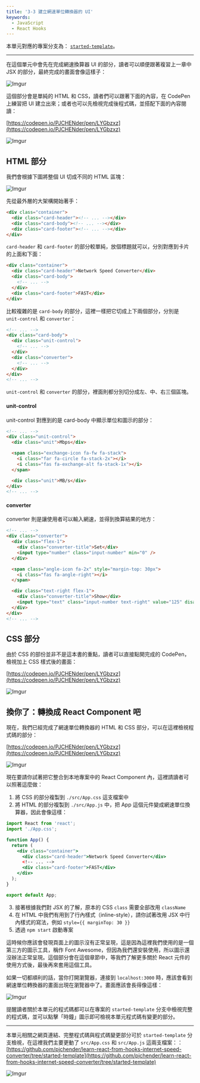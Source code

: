 ```yaml
---
title: '3-3 建立網速單位轉換器的 UI'
keywords:
  - JavaScript
  - React Hooks
---
```


本單元對應的專案分支為： [`started-template`](https://github.com/pjchender/learn-react-from-hooks-internet-speed-converter/tree/started-template)。

---

在這個單元中會先在完成網速換算器 UI 的部分，讀者可以順便跟著複習上一章中 JSX 的部分，最終完成的畫面會像這樣子：

![Imgur](https://i.imgur.com/4AA5J7s.png)

這個部分會是單純的 HTML 和 CSS，讀者們可以跟著下面的內容，在 CodePen 上練習把 UI 建立出來；或者也可以先檢視完成後程式碼，並搭配下面的內容閱讀：

[https://codepen.io/PJCHENder/pen/LYGbzxz](https://codepen.io/PJCHENder/pen/LYGbzxz)

![Imgur](https://i.imgur.com/0LnOfW2.png)

## HTML 部分

我們會根據下圖將整個 UI 切成不同的 HTML 區塊：

![Imgur](https://i.imgur.com/PdFkNDb.png)

先從最外層的大架構開始著手：

```html
<div class="container">
  <div class="card-header"><!-- ... --></div>
  <div class="card-body"><!-- ... --></div>
  <div class="card-footer"><!-- ... --></div>
</div>
```

`card-header` 和 `card-footer` 的部分較單純，放個標題就可以，分別對應到卡片的上面和下面：

```html
<div class="container">
  <div class="card-header">Network Speed Converter</div>
  <div class="card-body">
    <!-- ... -->
  </div>
  <div class="card-footer">FAST</div>
</div>
```

比較複雜的是 `card-body` 的部分，這裡一樣把它切成上下兩個部分，分別是 `unit-control` 和 `converter`：

```html
<!-- ... -->
<div class="card-body">
  <div class="unit-control">
    <!-- ... -->
  </div>
  <div class="converter">
    <!-- ... -->
  </div>
</div>
<!-- ... -->
```

`unit-control` 和 `converter` 的部分，裡面則都分別切分成左、中、右三個區塊。

#### unit-control

unit-control 對應到的是 card-body 中顯示單位和圖示的部分：

```html
<!-- ... -->
<div class="unit-control">
  <div class="unit">Mbps</div>

  <span class="exchange-icon fa-fw fa-stack">
    <i class="far fa-circle fa-stack-2x"></i>
    <i class="fas fa-exchange-alt fa-stack-1x"></i>
  </span>

  <div class="unit">MB/s</div>
</div>
<!-- ... -->
```

#### converter

converter 則是讓使用者可以輸入網速，並得到換算結果的地方：

```html
<!-- ... -->
<div class="converter">
  <div class="flex-1">
    <div class="converter-title">Set</div>
    <input type="number" class="input-number" min="0" />
  </div>

  <span class="angle-icon fa-2x" style="margin-top: 30px">
    <i class="fas fa-angle-right"></i>
  </span>

  <div class="text-right flex-1">
    <div class="converter-title">Show</div>
    <input type="text" class="input-number text-right" value="125" disabled />
  </div>
</div>
<!-- ... -->
```

## CSS 部分

由於 CSS 的部份並非不是這本書的重點，讀者可以直接點開完成的 CodePen，檢視加上 CSS 樣式後的畫面：

[https://codepen.io/PJCHENder/pen/LYGbzxz](https://codepen.io/PJCHENder/pen/LYGbzxz)

![Imgur](https://i.imgur.com/0LnOfW2.png)

## 換你了：轉換成 React Component 吧

現在，我們已經完成了網速單位轉換器的 HTML 和 CSS 部分，可以在這裡檢視程式碼的部分：

[https://codepen.io/PJCHENder/pen/LYGbzxz](https://codepen.io/PJCHENder/pen/LYGbzxz)

![Imgur](https://i.imgur.com/0LnOfW2.png)

現在要請你試著把它整合到本地專案中的 React Component 內，這裡請讀者可以照著這麼做：

1. 將 CSS 的部分複製到 `./src/App.css` 這支檔案中
2. 將 HTML 的部分複製到 `./src/App.js` 中，把 App 這個元件變成網速單位換算器，因此會像這樣：

```jsx
import React from 'react';
import './App.css';

function App() {
  return (
    <div class="container">
      <div class="card-header">Network Speed Converter</div>
      <!-- ... -->
      <div class="card-footer">FAST</div>
    </div>
  );
}

export default App;
```

3. 接著根據我們對 JSX 的了解，原本的 CSS `class` 需要全部改用 `className`
4. 在 HTML 中我們有用到了行內樣式（inline-style），請你試著改用 JSX 中行內樣式的寫法，例如 `style={{ marginTop: 30 }}`
5. 透過 `npm start` 啟動專案

這時候你應該會發現頁面上的圖示沒有正常呈現，這是因為這裡我們使用的是一個第三方的圖示工具，稱作 Font Awesome，但因為我們還安裝使用，所以圖示還沒辦法正常呈現。這個部分會在這個章節中，等我們了解更多關於 React 元件的使用方式後，最後再來套用這個工具。

如果一切都順利的話，當你打開瀏覽器，連接到 `localhost:3000` 時，應該會看到網速單位轉換器的畫面出現在瀏覽器中了。畫面應該會長得像這樣：

![Imgur](https://i.imgur.com/xngNxBW.png)

提醒讀者關於本單元的程式碼都可以在專案的 `started-template` 分支中檢視完整的程式碼，並可以點擊「時鐘」圖示即可檢視本單元程式碼有變更的部分。

---

本單元相關之網頁連結、完整程式碼與程式碼變更部分可於 `started-template` 分支檢視，在這裡我們主要更動了 `src/App.css` 和 `src/App.js` 這兩支檔案：：[https://github.com/pjchender/learn-react-from-hooks-internet-speed-converter/tree/started-template](https://github.com/pjchender/learn-react-from-hooks-internet-speed-converter/tree/started-template)

![Imgur](https://i.imgur.com/POK2aqw.png)
